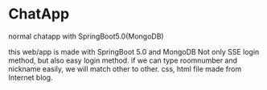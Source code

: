 # ChatApp
normal chatapp with SpringBoot5.0(MongoDB)


this web/app is made with SpringBoot 5.0 and MongoDB
Not only SSE login method, but also easy login method.
if we can type roomnumber and nickname easily, we will match other to other.
css, html file made from Internet blog.
